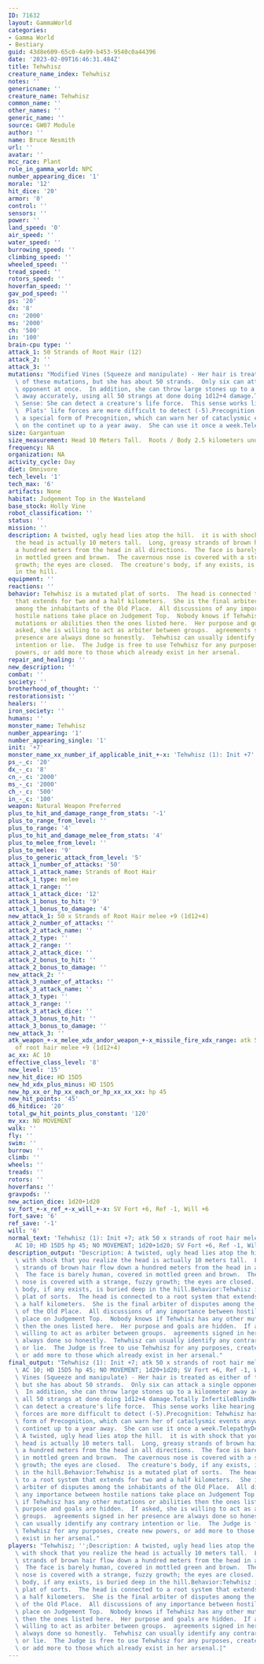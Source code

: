 ```yaml
---
ID: 71632
layout: GammaWorld
categories:
- Gamma World
- Bestiary
guid: 43d8e609-65c0-4a99-b453-9540c0a44396
date: '2023-02-09T16:46:31.484Z'
title: Tehwhisz
creature_name_index: Tehwhisz
notes: ''
genericname: ''
creature_name: Tehwhisz
common_name: ''
other_names: ''
generic_name: ''
source: GW07 Module
author: ''
name: Bruce Nesmith
url: ''
avatar: ''
mcc_race: Plant
role_in_gamma_world: NPC
number_appearing_dice: '1'
morale: '12'
hit_dice: '20'
armor: '0'
control: ''
sensors: ''
power: ''
land_speed: '0'
air_speed: ''
water_speed: ''
burrowing_speed: ''
climbing_speed: ''
wheeled_speed: ''
tread_speed: ''
rotors_speed: ''
hoverfan_speed: ''
gav_pod_speed: ''
ps: '20'
dx: '8'
cn: '2000'
ms: '2000'
ch: '500'
in: '100'
brain-cpu type: ''
attack_1: 50 Strands of Root Hair (12)
attack_2: ''
attack_3: ''
mutations: "Modified Vines (Squeeze and manipulate) - Her hair is treated as either\
  \ of these mutations, but she has about 50 strands.  Only six can attack a single\
  \ opponent at once.  In addition, she can throw large stones up to a kiloometer\
  \ away accurately, using all 50 strangs at done doing 1d12+4 damage.Totally InfertileBlindNew\
  \ Sense: She can detect a creature's life force.  This sense works like hearing.\
  \  Plats' life forces are more difficult to detect (-5).Precognition: Tehwhisz has\
  \ a special form of Precognition, which can warn her of cataclysmic events anywhere\
  \ on the continet up to a year away.  She can use it once a week.Telepathy"
size: Gargantuan
size_measurement: Head 10 Meters Tall.  Roots / Body 2.5 kilometers underground)
frequency: NA
organization: NA
activity_cycle: Day
diet: Omnivore
tech_level: '1'
tech_max: '6'
artifacts: None
habitat: Judgement Top in the Wasteland
base_stock: Holly Vine
robot_classification: ''
status: ''
mission: ''
description: A twisted, ugly head lies atop the hill.  it is with shock that you realize
  the head is actually 10 meters tall.  Long, greasy strands of brown hair flow down
  a hundred meters from the head in all directions.  The face is barely human, covered
  in mottled green and brown.  The cavernous nose is covered with a strange, fuzzy
  growth; the eyes are closed.  The creature's body, if any exists, is buried deep
  in the hill.
equipment: ''
reactions: ''
behavior: Tehwhisz is a mutated plat of sorts.  The head is connected to a root system
  that extends for two and a half kilometers.  She is the final arbiter of disputes
  among the inhabitants of the Old Place.  All discussions of any importance between
  hostile nations take place on Judgement Top.  Nobody knows if Tehwhisz has any other
  mutations or abilities then the ones listed here.  Her purpose and goals are hidden.  If
  asked, she is willing to act as arbiter between groups.  agreements signed in her
  presence are always done so honestly.  Tehwhisz can usually identify any contrary
  intention or lie.  The Judge is free to use Tehwhisz for any purposes, create new
  powers, or add more to those which already exist in her arsenal.
repair_and_healing: ''
new_description: ''
combat: ''
society: ''
brotherhood_of_thought: ''
restorationsist: ''
healers: ''
iron_society: ''
humans: ''
monster_name: Tehwhisz
number_appearing: '1'
number_appearing_single: '1'
init: '+7'
monster_name_xx_number_if_applicable_init_+-x: 'Tehwhisz (1): Init +7'
ps_-_c: '20'
dx_-_c: '8'
cn_-_c: '2000'
ms_-_c: '2000'
ch_-_c: '500'
in_-_c: '100'
weapon: Natural Weapon Preferred
plus_to_hit_and_damage_range_from_stats: '-1'
plus_to_range_from_level: ''
plus_to_range: '4'
plus_to_hit_and_damage_melee_from_stats: '4'
plus_to_melee_from_level: ''
plus_to_melee: '9'
plus_to_generic_attack_from_level: '5'
attack_1_number_of_attacks: '50'
attack_1_attack_name: Strands of Root Hair
attack_1_type: melee
attack_1_range: ''
attack_1_attack_dice: '12'
attack_1_bonus_to_hit: '9'
attack_1_bonus_to_damage: '4'
new_attack_1: 50 x Strands of Root Hair melee +9 (1d12+4)
attack_2_number_of_attacks: ''
attack_2_attack_name: ''
attack_2_type: ''
attack_2_range: ''
attack_2_attack_dice: ''
attack_2_bonus_to_hit: ''
attack_2_bonus_to_damage: ''
new_attack_2: ''
attack_3_number_of_attacks: ''
attack_3_attack_name: ''
attack_3_type: ''
attack_3_range: ''
attack_3_attack_dice: ''
attack_3_bonus_to_hit: ''
attack_3_bonus_to_damage: ''
new_attack_3: ''
atk_weapon_+-x_melee_xdx_andor_weapon_+-x_missile_fire_xdx_range: atk 50 x strands
  of root hair melee +9 (1d12+4)
ac_xx: AC 10
effective_class_level: '8'
new_level: '15'
new_hit_dice: HD 15D5
new_hd_xdx_plus_minus: HD 15D5
new_hp_xx_or_hp_xx_each_or_hp_xx_xx_xx: hp 45
new_hit_points: '45'
d6_hitdice: '20'
total_gw_hit_points_plus_constant: '120'
mv_xx: NO MOVEMENT
walk: ''
fly: ''
swim: ''
burrow: ''
climb: ''
wheels: ''
treads: ''
rotors: ''
hoverfans: ''
gravpods: ''
new_action_dice: 1d20+1d20
sv_fort_+-x_ref_+-x_will_+-x: SV Fort +6, Ref -1, Will +6
fort_save: '6'
ref_save: '-1'
will: '6'
normal_text: 'Tehwhisz (1): Init +7; atk 50 x strands of root hair melee +9 (1d12+4);
  AC 10; HD 15D5 hp 45; NO MOVEMENT; 1d20+1d20; SV Fort +6, Ref -1, Will +6'
description_output: "Description: A twisted, ugly head lies atop the hill.  it is\
  \ with shock that you realize the head is actually 10 meters tall.  Long, greasy\
  \ strands of brown hair flow down a hundred meters from the head in all directions.\
  \  The face is barely human, covered in mottled green and brown.  The cavernous\
  \ nose is covered with a strange, fuzzy growth; the eyes are closed.  The creature's\
  \ body, if any exists, is buried deep in the hill.Behavior:Tehwhisz is a mutated\
  \ plat of sorts.  The head is connected to a root system that extends for two and\
  \ a half kilometers.  She is the final arbiter of disputes among the inhabitants\
  \ of the Old Place.  All discussions of any importance between hostile nations take\
  \ place on Judgement Top.  Nobody knows if Tehwhisz has any other mutations or abilities\
  \ then the ones listed here.  Her purpose and goals are hidden.  If asked, she is\
  \ willing to act as arbiter between groups.  agreements signed in her presence are\
  \ always done so honestly.  Tehwhisz can usually identify any contrary intention\
  \ or lie.  The Judge is free to use Tehwhisz for any purposes, create new powers,\
  \ or add more to those which already exist in her arsenal."
final_output: "Tehwhisz (1): Init +7; atk 50 x strands of root hair melee +9 (1d12+4);\
  \ AC 10; HD 15D5 hp 45; NO MOVEMENT; 1d20+1d20; SV Fort +6, Ref -1, Will +6Modified\
  \ Vines (Squeeze and manipulate) - Her hair is treated as either of these mutations,\
  \ but she has about 50 strands.  Only six can attack a single opponent at once.\
  \  In addition, she can throw large stones up to a kiloometer away accurately, using\
  \ all 50 strangs at done doing 1d12+4 damage.Totally InfertileBlindNew Sense: She\
  \ can detect a creature's life force.  This sense works like hearing.  Plats' life\
  \ forces are more difficult to detect (-5).Precognition: Tehwhisz has a special\
  \ form of Precognition, which can warn her of cataclysmic events anywhere on the\
  \ continet up to a year away.  She can use it once a week.TelepathyDescription:\
  \ A twisted, ugly head lies atop the hill.  it is with shock that you realize the\
  \ head is actually 10 meters tall.  Long, greasy strands of brown hair flow down\
  \ a hundred meters from the head in all directions.  The face is barely human, covered\
  \ in mottled green and brown.  The cavernous nose is covered with a strange, fuzzy\
  \ growth; the eyes are closed.  The creature's body, if any exists, is buried deep\
  \ in the hill.Behavior:Tehwhisz is a mutated plat of sorts.  The head is connected\
  \ to a root system that extends for two and a half kilometers.  She is the final\
  \ arbiter of disputes among the inhabitants of the Old Place.  All discussions of\
  \ any importance between hostile nations take place on Judgement Top.  Nobody knows\
  \ if Tehwhisz has any other mutations or abilities then the ones listed here.  Her\
  \ purpose and goals are hidden.  If asked, she is willing to act as arbiter between\
  \ groups.  agreements signed in her presence are always done so honestly.  Tehwhisz\
  \ can usually identify any contrary intention or lie.  The Judge is free to use\
  \ Tehwhisz for any purposes, create new powers, or add more to those which already\
  \ exist in her arsenal."
players: "Tehwhisz; '';Description: A twisted, ugly head lies atop the hill.  it is\
  \ with shock that you realize the head is actually 10 meters tall.  Long, greasy\
  \ strands of brown hair flow down a hundred meters from the head in all directions.\
  \  The face is barely human, covered in mottled green and brown.  The cavernous\
  \ nose is covered with a strange, fuzzy growth; the eyes are closed.  The creature's\
  \ body, if any exists, is buried deep in the hill.Behavior:Tehwhisz is a mutated\
  \ plat of sorts.  The head is connected to a root system that extends for two and\
  \ a half kilometers.  She is the final arbiter of disputes among the inhabitants\
  \ of the Old Place.  All discussions of any importance between hostile nations take\
  \ place on Judgement Top.  Nobody knows if Tehwhisz has any other mutations or abilities\
  \ then the ones listed here.  Her purpose and goals are hidden.  If asked, she is\
  \ willing to act as arbiter between groups.  agreements signed in her presence are\
  \ always done so honestly.  Tehwhisz can usually identify any contrary intention\
  \ or lie.  The Judge is free to use Tehwhisz for any purposes, create new powers,\
  \ or add more to those which already exist in her arsenal.|"
---
```

</br>